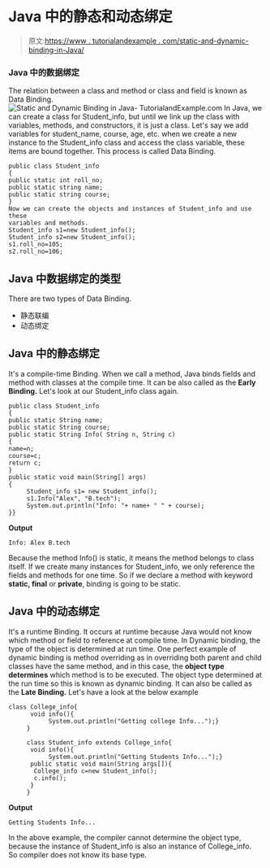 # Java 中的静态和动态绑定

> 原文:[https://www . tutorialandexample . com/static-and-dynamic-binding-in-Java/](https://www.tutorialandexample.com/static-and-dynamic-binding-in-java/)

### Java 中的数据绑定

The relation between a class and method or class and field is known as Data Binding. ![Static and Dynamic Binding in Java- TutorialandExample.com](../Images/b378879dbc90f387c9fa20ee4ad9218d.png) In Java, we can create a class for Student_info, but until we link up the class with variables, methods, and constructors, it is just a class. Let's say we add variables for student_name, course, age, etc. when we create a new instance to the Student_info class and access the class variable, these items are bound together. This process is called Data Binding.

```
public class Student_info
{
public static int roll_no;
public static string name;
public static string course;
}
Now we can create the objects and instances of Student_info and use these 
variables and methods.
Student_info s1=new Student_info();
Student_info s2=new Student_info();
s1.roll_no=105;
s2.roll_no=106;

```

## Java 中数据绑定的类型

There are two types of Data Binding.

*   静态联编
*   动态绑定

## Java 中的静态绑定

It's a compile-time Binding. When we call a method, Java binds fields and method with classes at the compile time. It can be also called as the **Early Binding.** Let's look at our Student_info class again.

```
public class Student_info
{
public static String name;
public static String course;
public static String Info( String n, String c)
{
name=n;
course=c;
return c;
}
public static void main(String[] args)
{
     Student_info s1= new Student_info();
     s1.Info("Alex", "B.tech");
     System.out.println("Info: "+ name+ " " + course);
}}
```

**Output**

```
Info: Alex B.tech
```

Because the method Info() is static, it means the method belongs to class itself. If we create many instances for Student_info, we only reference the fields and methods for one time. So if we declare a method with keyword **static, final** or **private**, binding is going to be static.

## Java 中的动态绑定

It's a runtime Binding. It occurs at runtime because Java would not know which method or field to reference at compile time. In Dynamic binding, the type of the object is determined at run time. One perfect example of dynamic binding is method overriding as in overriding both parent and child classes have the same method, and in this case, the **object type determines** which method is to be executed. The object type determined at the run time so this is known as dynamic binding. It can also be called as the **Late Binding.** Let's have a look at the below example

```
class College_info{ 
      void info(){
           System.out.println("Getting college Info...");} 
     } 

     class Student_info extends College_info{ 
      void info(){
           System.out.println("Getting Students Info...");} 
      public static void main(String args[]){ 
       College_info c=new Student_info(); 
       c.info(); 
      } 
     } 

```

**Output**

```
Getting Students Info...
```

In the above example, the compiler cannot determine the object type, because the instance of Student_info is also an instance of College_info.  So compiler does not know its base type.